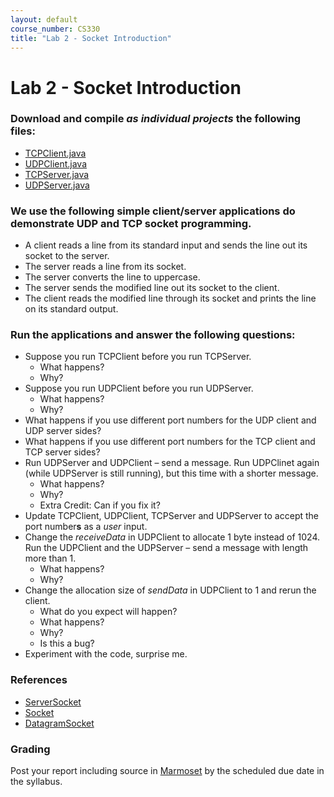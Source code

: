 ```yaml
---
layout: default
course_number: CS330
title: "Lab 2 - Socket Introduction"
---
```


# Lab 2 - Socket Introduction   

### Download and compile _as individual projects_ the following files:
  - [TCPClient.java](TCPClient.java) 
  - [UDPClient.java](UDPClient.java)
  - [TCPServer.java](TCPServer.java)
  - [UDPServer.java](UDPServer.java)
 
### We use the following simple client/server applications do demonstrate UDP and TCP socket programming. 
  - A client reads a line from its standard input and sends the line out its socket to the server.
  - The server reads a line from its socket. 
  - The server converts the line to uppercase.
  - The server sends the modified line out its socket to the client. 
  - The client reads the modified line through its socket and prints the line on its standard output.

###  Run the applications and answer the following questions: 
  - Suppose you run TCPClient before you run TCPServer. 
    - What happens? 
    - Why?
  - Suppose you run UDPClient before you run UDPServer. 
    - What happens? 
    - Why? 
  - What happens if you use different port numbers for the UDP client and UDP server sides?
  - What happens if you use different port numbers for the TCP client and TCP server sides?
  - Run UDPServer and UDPClient – send a message. Run UDPClinet again (while UDPServer is still running), but this time with a shorter message. 
    - What happens? 
    - Why?
    - Extra Credit: Can if you fix it?    
  - Update TCPClient, UDPClient, TCPServer and UDPServer to accept the port number<b>s</b> as a _user_ input.
  - Change the _receiveData_ in UDPClient to allocate 1 byte instead of 1024. Run the UDPClient and the UDPServer – send a message with length more than 1. 
    - What happens? 
    - Why?
  - Change the allocation size of _sendData_ in UDPClient to 1 and rerun the client. 
    - What do you expect will happen?
    - What happens?  
    - Why? 
    - Is this a bug?
 - Experiment with the code, surprise me. 
    
### References 
- [ServerSocket](https://docs.oracle.com/javase/8/docs/api/java/net/ServerSocket.html)
- [Socket](https://docs.oracle.com/javase/8/docs/api/java/net/Socket.html)
- [DatagramSocket](https://docs.oracle.com/javase/8/docs/api/java/net/DatagramSocket.html)

### Grading
Post your report including source in [Marmoset](https://cs.ycp.edu/marmoset) by the scheduled due date in the syllabus.
